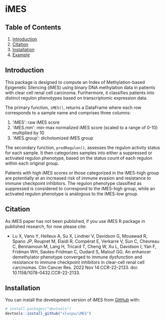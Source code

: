 # iMES
<!-- badges: start -->
<!-- badges: end -->

## Table of Contents
1. [Introduction](#introduction)
2. [Citation](#citation)
3. [Installation](#installation)
4. [Example](#example)

## Introduction <a name="introduction"></a>
This package is designed to compute an Index of Methylation-based Epigenetic Silencing (iMES) using binary DNA methylation data in patients with clear cell renal cell carcinoma. Furthermore, it classifies patients into distinct regulon phenotypes based on transcriptomic expression data.

The primary function, `iMES()`, returns a DataFrame where each row corresponds to a sample name and comprises three columns:
1. 'iMES': raw iMES score
2. 'iMES.mm': min-max normalized iMES score (scaled to a range of 0-10) multiplied by 10
3. 'iMES.group': dichotomized iMES group

The secondary function, `predRegulon()`, assesses the regulon activity status for each sample. It then categorizes samples into either a suppressed or activated regulon phenotype, based on the status count of each regulon within each original group.

Patients with high iMES scores or those categorized in the iMES-high group are potentially at an increased risk of immune evasion and resistance to immune checkpoint inhibitors. The regulon phenotype classified as suppressed is considered to correspond to the iMES-high group, while an activated regulon phenotype is analogous to the iMES-low group.

## Citation <a name="citation"></a>
As iMES paper has not been published, if you use iMES R package in published research, for now please cite:

  - Lu X, Vano Y, Helleux A, Su X, Lindner V, Davidson G, Mouawad R, Spano JP, Roupret M, Elaidi R, Comp&eacute;rat E, Verkarre V, Sun C, Chevreau C, Bennamoun M, Lang H, Tricard T, Cheng W, Xu L, Davidson I, Yan F, Fridman WH, Sautes-Fridman C, Oudard S, Malouf GG. An enhancer demethylator phenotype converged to immune dysfunction and resistance to immune checkpoint inhibitors in clear-cell renal cell carcinomas. Clin Cancer Res. 2022 Nov 14:CCR-22-2133. doi: 10.1158/1078-0432.CCR-22-2133.

## Installation <a name="installation"></a>
You can install the development version of iMES from [GitHub](https://github.com/) with:

``` r
# install.packages("devtools")
devtools::install_github("xlucpu/iMES")